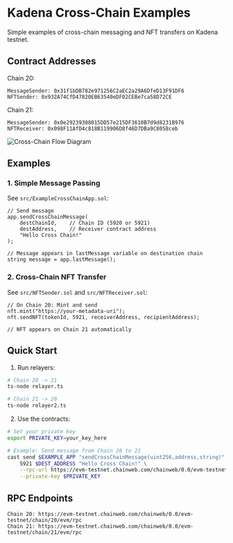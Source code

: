 # Kadena Cross-Chain Examples

Simple examples of cross-chain messaging and NFT transfers on Kadena testnet.

## Contract Addresses

Chain 20:

```
MessageSender: 0x31f1bDB782e971256C2aEC2a29A6DfeD13F91DF6
NFTSender: 0x932A74CfD47820EB63540eDF02CEBe7ca58D72CE
```

Chain 21:

```
MessageSender: 0x0e29239308015DD57e215DF3610B7d9d8231B976
NFTReceiver: 0x098F11AfD4c818B119906D8f46D7DBa9C8058ceb
```

![Cross-Chain Flow Diagram](./flow.png)

## Examples

### 1. Simple Message Passing

See `src/ExampleCrossChainApp.sol`:

```solidity
// Send message
app.sendCrossChainMessage(
    destChainId,    // Chain ID (5920 or 5921)
    destAddress,    // Receiver contract address
    "Hello Cross Chain!"
);

// Message appears in lastMessage variable on destination chain
string message = app.lastMessage();
```

### 2. Cross-Chain NFT Transfer

See `src/NFTSender.sol` and `src/NFTReceiver.sol`:

```solidity
// On Chain 20: Mint and send
nft.mint("https://your-metadata-uri");
nft.sendNFT(tokenId, 5921, receiverAddress, recipientAddress);

// NFT appears on Chain 21 automatically
```

## Quick Start

1. Run relayers:

```bash
# Chain 20 -> 21
ts-node relayer.ts

# Chain 21 -> 20
ts-node relayer2.ts
```

2. Use the contracts:

```bash
# Set your private key
export PRIVATE_KEY=your_key_here

# Example: Send message from Chain 20 to 21
cast send $EXAMPLE_APP "sendCrossChainMessage(uint256,address,string)" \
    5921 $DEST_ADDRESS "Hello Cross Chain!" \
    --rpc-url https://evm-testnet.chainweb.com/chainweb/0.0/evm-testnet/chain/20/evm/rpc \
    --private-key $PRIVATE_KEY
```

## RPC Endpoints

```
Chain 20: https://evm-testnet.chainweb.com/chainweb/0.0/evm-testnet/chain/20/evm/rpc
Chain 21: https://evm-testnet.chainweb.com/chainweb/0.0/evm-testnet/chain/21/evm/rpc
```
